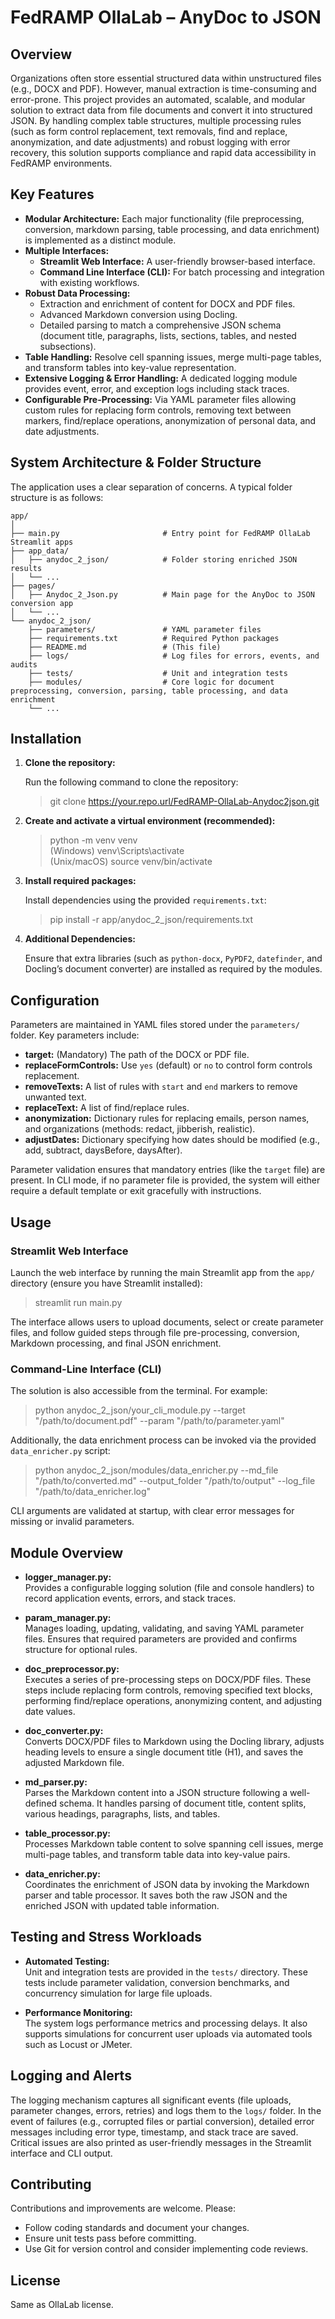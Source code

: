 # FedRAMP OllaLab – AnyDoc to JSON

## Overview

Organizations often store essential structured data within unstructured files (e.g., DOCX and PDF). However, manual extraction is time-consuming and error-prone. This project provides an automated, scalable, and modular solution to extract data from file documents and convert it into structured JSON. By handling complex table structures, multiple processing rules (such as form control replacement, text removals, find and replace, anonymization, and date adjustments) and robust logging with error recovery, this solution supports compliance and rapid data accessibility in FedRAMP environments.

## Key Features

- **Modular Architecture:** Each major functionality (file preprocessing, conversion, markdown parsing, table processing, and data enrichment) is implemented as a distinct module.
- **Multiple Interfaces:** 
  - **Streamlit Web Interface:** A user-friendly browser-based interface.
  - **Command Line Interface (CLI):** For batch processing and integration with existing workflows.
- **Robust Data Processing:** 
  - Extraction and enrichment of content for DOCX and PDF files.
  - Advanced Markdown conversion using Docling.
  - Detailed parsing to match a comprehensive JSON schema (document title, paragraphs, lists, sections, tables, and nested subsections).
- **Table Handling:** Resolve cell spanning issues, merge multi-page tables, and transform tables into key-value representation.
- **Extensive Logging & Error Handling:** A dedicated logging module provides event, error, and exception logs including stack traces.
- **Configurable Pre-Processing:** Via YAML parameter files allowing custom rules for replacing form controls, removing text between markers, find/replace operations, anonymization of personal data, and date adjustments.

## System Architecture & Folder Structure

The application uses a clear separation of concerns. A typical folder structure is as follows:

```
app/
│
├── main.py                       # Entry point for FedRAMP OllaLab Streamlit apps
├── app_data/
│   ├── anydoc_2_json/            # Folder storing enriched JSON results
│   └── ...
├── pages/
│   ├── Anydoc_2_Json.py          # Main page for the AnyDoc to JSON conversion app
│   └── ...
└── anydoc_2_json/
    ├── parameters/               # YAML parameter files
    ├── requirements.txt          # Required Python packages
    ├── README.md                 # (This file)
    ├── logs/                     # Log files for errors, events, and audits
    ├── tests/                    # Unit and integration tests
    ├── modules/                  # Core logic for document preprocessing, conversion, parsing, table processing, and data enrichment
    └── ...
```

## Installation

1. **Clone the repository:**

   Run the following command to clone the repository:
   > git clone https://your.repo.url/FedRAMP-OllaLab-Anydoc2json.git

2. **Create and activate a virtual environment (recommended):**

   > python -m venv venv  
   > (Windows) venv\Scripts\activate  
   > (Unix/macOS) source venv/bin/activate  

3. **Install required packages:**

   Install dependencies using the provided `requirements.txt`:
   > pip install -r app/anydoc_2_json/requirements.txt

4. **Additional Dependencies:**

   Ensure that extra libraries (such as `python-docx`, `PyPDF2`, `datefinder`, and Docling’s document converter) are installed as required by the modules.

## Configuration

Parameters are maintained in YAML files stored under the `parameters/` folder. Key parameters include:

- **target:** (Mandatory) The path of the DOCX or PDF file.
- **replaceFormControls:** Use `yes` (default) or `no` to control form controls replacement.
- **removeTexts:** A list of rules with `start` and `end` markers to remove unwanted text.
- **replaceText:** A list of find/replace rules.
- **anonymization:** Dictionary rules for replacing emails, person names, and organizations (methods: redact, jibberish, realistic).
- **adjustDates:** Dictionary specifying how dates should be modified (e.g., add, subtract, daysBefore, daysAfter).

Parameter validation ensures that mandatory entries (like the `target` file) are present. In CLI mode, if no parameter file is provided, the system will either require a default template or exit gracefully with instructions.

## Usage

### Streamlit Web Interface

Launch the web interface by running the main Streamlit app from the `app/` directory (ensure you have Streamlit installed):

> streamlit run main.py

The interface allows users to upload documents, select or create parameter files, and follow guided steps through file pre-processing, conversion, Markdown processing, and final JSON enrichment.

### Command-Line Interface (CLI)

The solution is also accessible from the terminal. For example:

> python anydoc_2_json/your_cli_module.py --target "/path/to/document.pdf" --param "/path/to/parameter.yaml"

Additionally, the data enrichment process can be invoked via the provided `data_enricher.py` script:

> python anydoc_2_json/modules/data_enricher.py --md_file "/path/to/converted.md" --output_folder "/path/to/output" --log_file "/path/to/data_enricher.log"

CLI arguments are validated at startup, with clear error messages for missing or invalid parameters.

## Module Overview

- **logger_manager.py:**  
  Provides a configurable logging solution (file and console handlers) to record application events, errors, and stack traces.

- **param_manager.py:**  
  Manages loading, updating, validating, and saving YAML parameter files. Ensures that required parameters are provided and confirms structure for optional rules.

- **doc_preprocessor.py:**  
  Executes a series of pre-processing steps on DOCX/PDF files. These steps include replacing form controls, removing specified text blocks, performing find/replace operations, anonymizing content, and adjusting date values.

- **doc_converter.py:**  
  Converts DOCX/PDF files to Markdown using the Docling library, adjusts heading levels to ensure a single document title (H1), and saves the adjusted Markdown file.

- **md_parser.py:**  
  Parses the Markdown content into a JSON structure following a well-defined schema. It handles parsing of document title, content splits, various headings, paragraphs, lists, and tables.

- **table_processor.py:**  
  Processes Markdown table content to solve spanning cell issues, merge multi-page tables, and transform table data into key-value pairs.

- **data_enricher.py:**  
  Coordinates the enrichment of JSON data by invoking the Markdown parser and table processor. It saves both the raw JSON and the enriched JSON with updated table information.

## Testing and Stress Workloads

- **Automated Testing:**  
  Unit and integration tests are provided in the `tests/` directory. These tests include parameter validation, conversion benchmarks, and concurrency simulation for large file uploads.

- **Performance Monitoring:**  
  The system logs performance metrics and processing delays. It also supports simulations for concurrent user uploads via automated tools such as Locust or JMeter.

## Logging and Alerts

The logging mechanism captures all significant events (file uploads, parameter changes, errors, retries) and logs them to the `logs/` folder. In the event of failures (e.g., corrupted files or partial conversion), detailed error messages including error type, timestamp, and stack trace are saved. Critical issues are also printed as user-friendly messages in the Streamlit interface and CLI output.

## Contributing

Contributions and improvements are welcome. Please:
- Follow coding standards and document your changes.
- Ensure unit tests pass before committing.
- Use Git for version control and consider implementing code reviews.

## License

Same as OllaLab license.